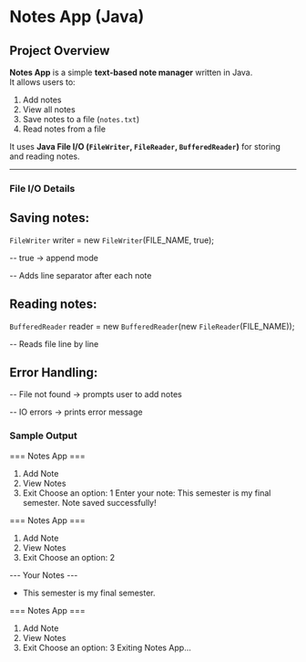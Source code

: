 # Notes App (Java)

## Project Overview
**Notes App** is a simple **text-based note manager** written in Java.  
It allows users to:  
1. Add notes  
2. View all notes  
3. Save notes to a file (`notes.txt`)  
4. Read notes from a file  

It uses **Java File I/O (`FileWriter`, `FileReader`, `BufferedReader`)** for storing and reading notes.

---

### File I/O Details

## Saving notes:

  `FileWriter` writer = new `FileWriter`(FILE_NAME, true);

-- true → append mode

-- Adds line separator after each note

## Reading notes:

  `BufferedReader` reader = new `BufferedReader`(new `FileReader`(FILE_NAME));

-- Reads file line by line

## Error Handling:

-- File not found → prompts user to add notes

-- IO errors → prints error message


### Sample Output

   === Notes App ===
1. Add Note
2. View Notes
3. Exit
Choose an option: 1
Enter your note: This semester is my final semester.
Note saved successfully!

=== Notes App ===
1. Add Note
2. View Notes
3. Exit
Choose an option: 2

--- Your Notes ---
- This semester is my final semester.

=== Notes App ===
1. Add Note
2. View Notes
3. Exit
Choose an option: 3
Exiting Notes App...